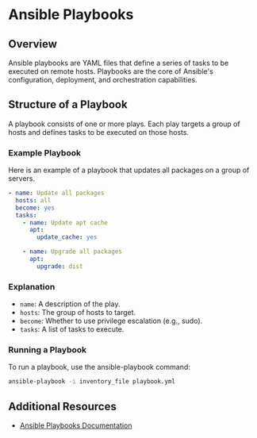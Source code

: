 # Ansible Playbooks

## Overview
Ansible playbooks are YAML files that define a series of tasks to be executed on remote hosts. Playbooks are the core of Ansible's configuration, deployment, and orchestration capabilities.

## Structure of a Playbook
A playbook consists of one or more plays. Each play targets a group of hosts and defines tasks to be executed on those hosts.

### Example Playbook
Here is an example of a playbook that updates all packages on a group of servers.

```yaml
- name: Update all packages
  hosts: all
  become: yes
  tasks:
    - name: Update apt cache
      apt:
        update_cache: yes

    - name: Upgrade all packages
      apt:
        upgrade: dist
```


### Explanation
- `name`: A description of the play.
- `hosts`: The group of hosts to target.
- `become`: Whether to use privilege escalation (e.g., sudo).
- `tasks`: A list of tasks to execute.


### Running a Playbook
To run a playbook, use the ansible-playbook command:
```bash
ansible-playbook -i inventory_file playbook.yml
```


## Additional Resources
- [Ansible Playbooks Documentation](https://docs.ansible.com/ansible/latest/user_guide/playbooks.html)
